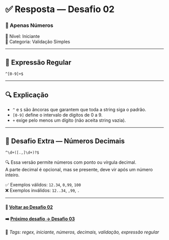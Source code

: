 # ✅ Resposta — Desafio 02

### 🧩 Apenas Números  
🔹 Nível: Iniciante  
🔹 Categoria: Validação Simples

---

## 🧪 Expressão Regular

```regex
^[0-9]+$
```

---

## 🔍 Explicação

- `^` e `$` são âncoras que garantem que toda a string siga o padrão.  
- `[0-9]` define o intervalo de dígitos de 0 a 9.  
- `+` exige pelo menos um dígito (não aceita string vazia).

---

## 🧠 Desafio Extra — Números Decimais

```regex
^\d+([.,]\d+)?$
```

🔍 Essa versão permite números com ponto ou vírgula decimal.  
A parte decimal é opcional, mas se presente, deve vir após um número inteiro.

✅ Exemplos válidos: `12.34`, `0,99`, `100`  
❌ Exemplos inválidos: `12..34`, `,99`, `.`

---

#### 📎 [Voltar ao Desafio 02](../desafios/desafio_02.md)  
#### ➡️ [Próximo desafio → Desafio 03](../desafios/desafio_03.md)

🔖 _Tags: regex, iniciante, números, decimais, validação, expressão regular_
